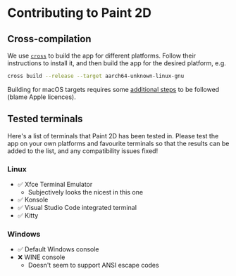# Contributing to Paint 2D

## Cross-compilation

We use [`cross`](https://github.com/cross-rs/cross) to build the app for different platforms. Follow their instructions to install it, and then build the app for the desired platform, e.g.

```bash
cross build --release --target aarch64-unknown-linux-gnu
```

Building for macOS targets requires some [additional steps](https://github.com/cross-rs/cross-toolchains#apple-targets) to be followed (blame Apple licences).

## Tested terminals

Here's a list of terminals that Paint 2D has been tested in. Please test the app on your own platforms and favourite terminals so that the results can be added to the list, and any compatibility issues fixed!

### Linux

- ✅ Xfce Terminal Emulator
  - Subjectively looks the nicest in this one
- ✅ Konsole
- ✅ Visual Studio Code integrated terminal
- ✅ Kitty

### Windows

- ✅ Default Windows console
- ❌ WINE console
  - Doesn't seem to support ANSI escape codes

